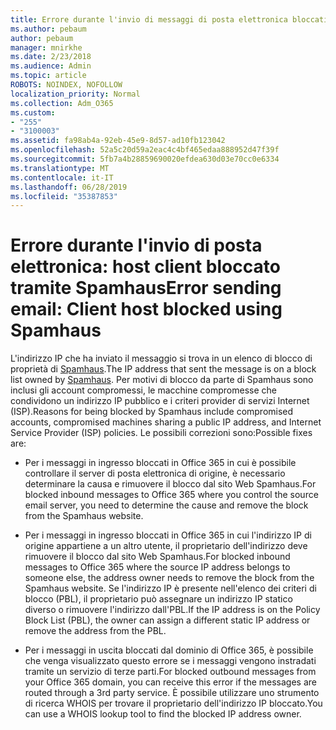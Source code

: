 ```yaml
---
title: Errore durante l'invio di messaggi di posta elettronica bloccati da SpamHaus
ms.author: pebaum
author: pebaum
manager: mnirkhe
ms.date: 2/23/2018
ms.audience: Admin
ms.topic: article
ROBOTS: NOINDEX, NOFOLLOW
localization_priority: Normal
ms.collection: Adm_O365
ms.custom:
- "255"
- "3100003"
ms.assetid: fa98ab4a-92eb-45e9-8d57-ad10fb123042
ms.openlocfilehash: 52a5c20d59a2eac4c4bf465edaa888952d47f39f
ms.sourcegitcommit: 5fb7a4b28859690020efdea630d03e70cc0e6334
ms.translationtype: MT
ms.contentlocale: it-IT
ms.lasthandoff: 06/28/2019
ms.locfileid: "35387853"
---
```

# <a name="error-sending-email-client-host-blocked-using-spamhaus"></a><span data-ttu-id="59ad2-102">Errore durante l'invio di posta elettronica: host client bloccato tramite Spamhaus</span><span class="sxs-lookup"><span data-stu-id="59ad2-102">Error sending email: Client host blocked using Spamhaus</span></span>

<span data-ttu-id="59ad2-103">L'indirizzo IP che ha inviato il messaggio si trova in un elenco di blocco di proprietà di [Spamhaus](https://go.microsoft.com/fwlink/p/?linkid=123245).</span><span class="sxs-lookup"><span data-stu-id="59ad2-103">The IP address that sent the message is on a block list owned by [Spamhaus](https://go.microsoft.com/fwlink/p/?linkid=123245).</span></span> <span data-ttu-id="59ad2-104">Per motivi di blocco da parte di Spamhaus sono inclusi gli account compromessi, le macchine compromesse che condividono un indirizzo IP pubblico e i criteri provider di servizi Internet (ISP).</span><span class="sxs-lookup"><span data-stu-id="59ad2-104">Reasons for being blocked by Spamhaus include compromised accounts, compromised machines sharing a public IP address, and Internet Service Provider (ISP) policies.</span></span> <span data-ttu-id="59ad2-105">Le possibili correzioni sono:</span><span class="sxs-lookup"><span data-stu-id="59ad2-105">Possible fixes are:</span></span>
  
- <span data-ttu-id="59ad2-106">Per i messaggi in ingresso bloccati in Office 365 in cui è possibile controllare il server di posta elettronica di origine, è necessario determinare la causa e rimuovere il blocco dal sito Web Spamhaus.</span><span class="sxs-lookup"><span data-stu-id="59ad2-106">For blocked inbound messages to Office 365 where you control the source email server, you need to determine the cause and remove the block from the Spamhaus website.</span></span>

- <span data-ttu-id="59ad2-107">Per i messaggi in ingresso bloccati in Office 365 in cui l'indirizzo IP di origine appartiene a un altro utente, il proprietario dell'indirizzo deve rimuovere il blocco dal sito Web Spamhaus.</span><span class="sxs-lookup"><span data-stu-id="59ad2-107">For blocked inbound messages to Office 365 where the source IP address belongs to someone else, the address owner needs to remove the block from the Spamhaus website.</span></span> <span data-ttu-id="59ad2-108">Se l'indirizzo IP è presente nell'elenco dei criteri di blocco (PBL), il proprietario può assegnare un indirizzo IP statico diverso o rimuovere l'indirizzo dall'PBL.</span><span class="sxs-lookup"><span data-stu-id="59ad2-108">If the IP address is on the Policy Block List (PBL), the owner can assign a different static IP address or remove the address from the PBL.</span></span>

- <span data-ttu-id="59ad2-109">Per i messaggi in uscita bloccati dal dominio di Office 365, è possibile che venga visualizzato questo errore se i messaggi vengono instradati tramite un servizio di terze parti.</span><span class="sxs-lookup"><span data-stu-id="59ad2-109">For blocked outbound messages from your Office 365 domain, you can receive this error if the messages are routed through a 3rd party service.</span></span> <span data-ttu-id="59ad2-110">È possibile utilizzare uno strumento di ricerca WHOIS per trovare il proprietario dell'indirizzo IP bloccato.</span><span class="sxs-lookup"><span data-stu-id="59ad2-110">You can use a WHOIS lookup tool to find the blocked IP address owner.</span></span>
